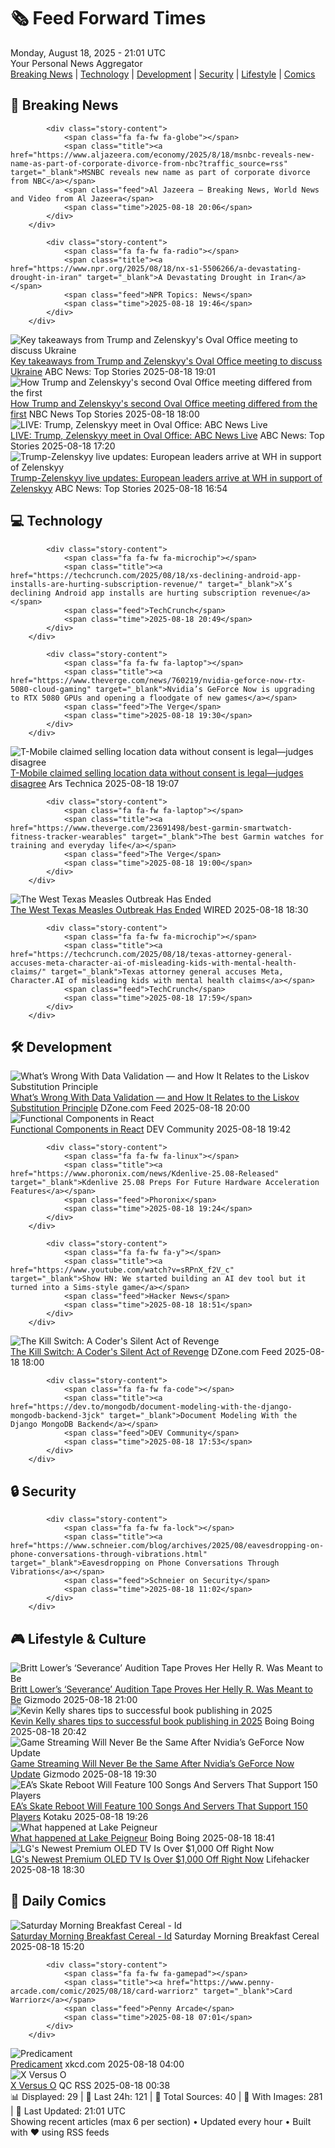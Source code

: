 <!-- Processing 54 RSS feeds at 2025-08-18 21:01:34 UTC -->
<!-- Processing: XKCD -->
<!-- Processing: Garfield -->
<!-- Processing: Dilbert -->
<!-- Processing: Cyanide & Happiness -->
<!-- Processing: Girl Genius -->
<!-- Processing: Dinosaur Comics -->
<!-- Processing: CNN Top Stories -->
<!-- Processing: Al Jazeera Breaking News -->
<!-- Processing: NPR News -->
<!-- Processing: Reuters Top News -->
<!-- Processing: Reuters World News -->
<!-- Processing: TechCrunch -->
<!-- Processing: WIRED -->
<!-- Processing: Hacker News -->
<!-- Processing: StackOverflow Blog -->
<!-- Processing: OMG! Ubuntu -->
<!-- Processing: DistroWatch -->
<!-- Processing: Linux.com -->
<!-- Processing: Red Hat Blog -->
<!-- Processing: Ubuntu Blog -->
<!-- Processing: GitHub Blog -->
<!-- Processing: GitLab Blog -->
<!-- Processing: InfoQ -->
<!-- Processing: DZone -->
<!-- Processing: Martin Fowler -->
<!-- Processing: Coding Horror -->
<!-- Processing: The Pragmatic Engineer -->
<!-- Processing: Gizmodo -->
<!-- Processing: Boing Boing -->
<!-- Processing: Schneier on Security -->
<!-- Generated 9 new posts out of 30 feeds processed -->
<div class="newspaper-header">
    <h1 class="newspaper-title">🗞️ Feed Forward Times</h1>
    <div class="newspaper-date">Monday, August 18, 2025 - 21:01 UTC</div>
    <div class="newspaper-subtitle">Your Personal News Aggregator</div>
</div>

<div class="newspaper-nav">
    <a href="#breaking">Breaking News</a> |
    <a href="#tech">Technology</a> |
    <a href="#dev">Development</a> |
    <a href="#security">Security</a> |
    <a href="#lifestyle">Lifestyle</a> |
    <a href="#webcomics">Comics</a>
</div>

<div class="news-section breaking-news" id="breaking">
<h2 class="section-header">🚨 Breaking News</h2>
<div class="stories-container">
<div class="story">
            
            <div class="story-content">
                <span class="fa fa-fw fa-globe"></span>
                <span class="title"><a href="https://www.aljazeera.com/economy/2025/8/18/msnbc-reveals-new-name-as-part-of-corporate-divorce-from-nbc?traffic_source=rss" target="_blank">MSNBC reveals new name as part of corporate divorce from NBC</a></span>
                <span class="feed">Al Jazeera – Breaking News, World News and Video from Al Jazeera</span>
                <span class="time">2025-08-18 20:06</span>
            </div>
        </div>
<div class="story">
            
            <div class="story-content">
                <span class="fa fa-fw fa-radio"></span>
                <span class="title"><a href="https://www.npr.org/2025/08/18/nx-s1-5506266/a-devastating-drought-in-iran" target="_blank">A Devastating Drought in Iran</a></span>
                <span class="feed">NPR Topics: News</span>
                <span class="time">2025-08-18 19:46</span>
            </div>
        </div>
<div class="story">
            <img src="https://s.abcnews.com/images/US/donald-trump-10-gty-gmh-250818_1755538547080_hpMain_4x3t_384.jpg" alt="Key takeaways from Trump and Zelenskyy&#x27;s Oval Office meeting to discuss Ukraine" class="story-image" loading="lazy" onerror="this.style.display='none'">
            <div class="story-content">
                <span class="fa fa-fw fa-tv"></span>
                <span class="title"><a href="https://abcnews.go.com/Politics/key-takeaways-trump-zelenskyys-oval-office-meeting-discuss/story?id=124751645" target="_blank">Key takeaways from Trump and Zelenskyy&#x27;s Oval Office meeting to discuss Ukraine</a></span>
                <span class="feed">ABC News: Top Stories</span>
                <span class="time">2025-08-18 19:01</span>
            </div>
        </div>
<div class="story">
            <img src="https://media-cldnry.s-nbcnews.com/image/upload/t_fit_1500w/mpx/2704722219/2025_08/2230144244-0464jd.jpg" alt="How Trump and Zelenskyy&#x27;s second Oval Office meeting differed from the first" class="story-image" loading="lazy" onerror="this.style.display='none'">
            <div class="story-content">
                <span class="fa fa-fw fa-broadcast-tower"></span>
                <span class="title"><a href="https://www.nbcnews.com/video/how-trump-and-zelenskyy-s-second-oval-office-meeting-differed-from-the-first-245212741600" target="_blank">How Trump and Zelenskyy&#x27;s second Oval Office meeting differed from the first</a></span>
                <span class="feed">NBC News Top Stories</span>
                <span class="time">2025-08-18 18:00</span>
            </div>
        </div>
<div class="story">
            <img src="https://s.abcnews.com/images/Live/abc_news_live-abc-ml-250210_1739199021469_hpMain_4x3t_384.jpg" alt="LIVE:  Trump, Zelenskyy meet in Oval Office: ABC News Live" class="story-image" loading="lazy" onerror="this.style.display='none'">
            <div class="story-content">
                <span class="fa fa-fw fa-tv"></span>
                <span class="title"><a href="https://abcnews.go.com/Live/video/abcnews-live-41463246" target="_blank">LIVE:  Trump, Zelenskyy meet in Oval Office: ABC News Live</a></span>
                <span class="feed">ABC News: Top Stories</span>
                <span class="time">2025-08-18 17:20</span>
            </div>
        </div>
<div class="story">
            <img src="https://s.abcnews.com/images/US/Leyen-1-gty-gmh-250818_1755535265793_hpMain_4x3t_384.jpg" alt="Trump-Zelenskyy live updates: European leaders arrive at WH in support of Zelenskyy" class="story-image" loading="lazy" onerror="this.style.display='none'">
            <div class="story-content">
                <span class="fa fa-fw fa-tv"></span>
                <span class="title"><a href="https://abcnews.go.com/Politics/live-updates/trump-admin-live-updates/?id=124734940" target="_blank">Trump-Zelenskyy live updates: European leaders arrive at WH in support of Zelenskyy</a></span>
                <span class="feed">ABC News: Top Stories</span>
                <span class="time">2025-08-18 16:54</span>
            </div>
        </div>
</div>
</div>
<div class="news-section tech-news" id="tech">
<h2 class="section-header">💻 Technology</h2>
<div class="stories-container">
<div class="story">
            
            <div class="story-content">
                <span class="fa fa-fw fa-microchip"></span>
                <span class="title"><a href="https://techcrunch.com/2025/08/18/xs-declining-android-app-installs-are-hurting-subscription-revenue/" target="_blank">X’s declining Android app installs are hurting subscription revenue</a></span>
                <span class="feed">TechCrunch</span>
                <span class="time">2025-08-18 20:49</span>
            </div>
        </div>
<div class="story">
            
            <div class="story-content">
                <span class="fa fa-fw fa-laptop"></span>
                <span class="title"><a href="https://www.theverge.com/news/760219/nvidia-geforce-now-rtx-5080-cloud-gaming" target="_blank">Nvidia’s GeForce Now is upgrading to RTX 5080 GPUs and opening a floodgate of new games</a></span>
                <span class="feed">The Verge</span>
                <span class="time">2025-08-18 19:30</span>
            </div>
        </div>
<div class="story">
            <img src="https://cdn.arstechnica.net/wp-content/uploads/2024/10/t-mobile-its-alive-500x500-1729188462.jpg" alt="T-Mobile claimed selling location data without consent is legal—judges disagree" class="story-image" loading="lazy" onerror="this.style.display='none'">
            <div class="story-content">
                <span class="fa fa-fw fa-cog"></span>
                <span class="title"><a href="https://arstechnica.com/tech-policy/2025/08/t-mobile-claimed-selling-location-data-without-consent-is-legal-judges-disagree/" target="_blank">T-Mobile claimed selling location data without consent is legal—judges disagree</a></span>
                <span class="feed">Ars Technica</span>
                <span class="time">2025-08-18 19:07</span>
            </div>
        </div>
<div class="story">
            
            <div class="story-content">
                <span class="fa fa-fw fa-laptop"></span>
                <span class="title"><a href="https://www.theverge.com/23691498/best-garmin-smartwatch-fitness-tracker-wearables" target="_blank">The best Garmin watches for training and everyday life</a></span>
                <span class="feed">The Verge</span>
                <span class="time">2025-08-18 19:00</span>
            </div>
        </div>
<div class="story">
            <img src="https://media.wired.com/photos/68a356a3a7b1e72a7de4e295/master/pass/west-texas-measles-sci-2201750223.jpg" alt="The West Texas Measles Outbreak Has Ended" class="story-image" loading="lazy" onerror="this.style.display='none'">
            <div class="story-content">
                <span class="fa fa-fw fa-bolt"></span>
                <span class="title"><a href="https://www.wired.com/story/the-west-texas-measles-outbreak-has-ended/" target="_blank">The West Texas Measles Outbreak Has Ended</a></span>
                <span class="feed">WIRED</span>
                <span class="time">2025-08-18 18:30</span>
            </div>
        </div>
<div class="story">
            
            <div class="story-content">
                <span class="fa fa-fw fa-microchip"></span>
                <span class="title"><a href="https://techcrunch.com/2025/08/18/texas-attorney-general-accuses-meta-character-ai-of-misleading-kids-with-mental-health-claims/" target="_blank">Texas attorney general accuses Meta, Character.AI of misleading kids with mental health claims</a></span>
                <span class="feed">TechCrunch</span>
                <span class="time">2025-08-18 17:59</span>
            </div>
        </div>
</div>
</div>
<div class="news-section dev-news" id="dev">
<h2 class="section-header">🛠️ Development</h2>
<div class="stories-container">
<div class="story">
            <img src="https://dz2cdn1.dzone.com/thumbnail?fid=18557479&w=600" alt="What’s Wrong With Data Validation — and How It Relates to the Liskov Substitution Principle" class="story-image" loading="lazy" onerror="this.style.display='none'">
            <div class="story-content">
                <span class="fa fa-fw fa-newspaper"></span>
                <span class="title"><a href="https://dzone.com/articles/whats-wrong-with-data-validation" target="_blank">What’s Wrong With Data Validation — and How It Relates to the Liskov Substitution Principle</a></span>
                <span class="feed">DZone.com Feed</span>
                <span class="time">2025-08-18 20:00</span>
            </div>
        </div>
<div class="story">
            <img src="https://media2.dev.to/dynamic/image/width=800%2Cheight=%2Cfit=scale-down%2Cgravity=auto%2Cformat=auto/https%3A%2F%2Fdev-to-uploads.s3.amazonaws.com%2Fuploads%2Farticles%2F28cve8dpz2bohxwo4q2s.png" alt="Functional Components in React" class="story-image" loading="lazy" onerror="this.style.display='none'">
            <div class="story-content">
                <span class="fa fa-fw fa-code"></span>
                <span class="title"><a href="https://dev.to/nouribram/functional-components-in-react-33g" target="_blank">Functional Components in React</a></span>
                <span class="feed">DEV Community</span>
                <span class="time">2025-08-18 19:42</span>
            </div>
        </div>
<div class="story">
            
            <div class="story-content">
                <span class="fa fa-fw fa-linux"></span>
                <span class="title"><a href="https://www.phoronix.com/news/Kdenlive-25.08-Released" target="_blank">Kdenlive 25.08 Preps For Future Hardware Acceleration Features</a></span>
                <span class="feed">Phoronix</span>
                <span class="time">2025-08-18 19:24</span>
            </div>
        </div>
<div class="story">
            
            <div class="story-content">
                <span class="fa fa-fw fa-y"></span>
                <span class="title"><a href="https://www.youtube.com/watch?v=sRPnX_f2V_c" target="_blank">Show HN: We started building an AI dev tool but it turned into a Sims-style game</a></span>
                <span class="feed">Hacker News</span>
                <span class="time">2025-08-18 18:51</span>
            </div>
        </div>
<div class="story">
            <img src="https://dz2cdn1.dzone.com/thumbnail?fid=18557515&w=600" alt="The Kill Switch: A Coder&#x27;s Silent Act of Revenge" class="story-image" loading="lazy" onerror="this.style.display='none'">
            <div class="story-content">
                <span class="fa fa-fw fa-newspaper"></span>
                <span class="title"><a href="https://dzone.com/articles/kill-switch-coders-silent-act-of-revenge" target="_blank">The Kill Switch: A Coder&#x27;s Silent Act of Revenge</a></span>
                <span class="feed">DZone.com Feed</span>
                <span class="time">2025-08-18 18:00</span>
            </div>
        </div>
<div class="story">
            
            <div class="story-content">
                <span class="fa fa-fw fa-code"></span>
                <span class="title"><a href="https://dev.to/mongodb/document-modeling-with-the-django-mongodb-backend-3jck" target="_blank">Document Modeling With the Django MongoDB Backend</a></span>
                <span class="feed">DEV Community</span>
                <span class="time">2025-08-18 17:53</span>
            </div>
        </div>
</div>
</div>
<div class="news-section security-news" id="security">
<h2 class="section-header">🔒 Security</h2>
<div class="stories-container">
<div class="story">
            
            <div class="story-content">
                <span class="fa fa-fw fa-lock"></span>
                <span class="title"><a href="https://www.schneier.com/blog/archives/2025/08/eavesdropping-on-phone-conversations-through-vibrations.html" target="_blank">Eavesdropping on Phone Conversations Through Vibrations</a></span>
                <span class="feed">Schneier on Security</span>
                <span class="time">2025-08-18 11:02</span>
            </div>
        </div>
</div>
</div>
<div class="news-section lifestyle-news" id="lifestyle">
<h2 class="section-header">🎮 Lifestyle & Culture</h2>
<div class="stories-container">
<div class="story">
            <img src="https://gizmodo.com/app/uploads/2025/08/Severance-3.jpg" alt="Britt Lower’s ‘Severance’ Audition Tape Proves Her Helly R. Was Meant to Be" class="story-image" loading="lazy" onerror="this.style.display='none'">
            <div class="story-content">
                <span class="fa fa-fw fa-computer"></span>
                <span class="title"><a href="https://gizmodo.com/britt-lowers-severance-audition-tape-proves-her-helly-r-was-meant-to-be-2000644579" target="_blank">Britt Lower’s ‘Severance’ Audition Tape Proves Her Helly R. Was Meant to Be</a></span>
                <span class="feed">Gizmodo</span>
                <span class="time">2025-08-18 21:00</span>
            </div>
        </div>
<div class="story">
            <img src="https://i0.wp.com/boingboing.net/wp-content/uploads/2025/08/vanishing-asia.jpeg?fit=1200%2C675&amp;quality=60&amp;ssl=1" alt="Kevin Kelly shares tips to successful book publishing in 2025" class="story-image" loading="lazy" onerror="this.style.display='none'">
            <div class="story-content">
                <span class="fa fa-fw fa-arrow-right"></span>
                <span class="title"><a href="https://boingboing.net/2025/08/18/kevin-kelly-shares-tips-to-successful-book-publishing-in-2025.html" target="_blank">Kevin Kelly shares tips to successful book publishing in 2025</a></span>
                <span class="feed">Boing Boing</span>
                <span class="time">2025-08-18 20:42</span>
            </div>
        </div>
<div class="story">
            <img src="https://gizmodo.com/app/uploads/2025/05/Steam-Deck-Clair-Obscur-Geforce-Now.jpg" alt="Game Streaming Will Never Be the Same After Nvidia’s GeForce Now Update" class="story-image" loading="lazy" onerror="this.style.display='none'">
            <div class="story-content">
                <span class="fa fa-fw fa-computer"></span>
                <span class="title"><a href="https://gizmodo.com/game-streaming-will-never-be-the-same-after-nvidias-geforce-now-update-2000644462" target="_blank">Game Streaming Will Never Be the Same After Nvidia’s GeForce Now Update</a></span>
                <span class="feed">Gizmodo</span>
                <span class="time">2025-08-18 19:30</span>
            </div>
        </div>
<div class="story">
            <img src="https://kotaku.com/app/uploads/2025/08/skate4.jpg" alt="EA’s Skate Reboot Will Feature 100 Songs And Servers That Support 150 Players" class="story-image" loading="lazy" onerror="this.style.display='none'">
            <div class="story-content">
                <span class="fa fa-fw fa-gamepad"></span>
                <span class="title"><a href="https://kotaku.com/skate-4-reboot-ea-servers-150-players-100-songs-seasons-summer-2000618257" target="_blank">EA’s Skate Reboot Will Feature 100 Songs And Servers That Support 150 Players</a></span>
                <span class="feed">Kotaku</span>
                <span class="time">2025-08-18 19:26</span>
            </div>
        </div>
<div class="story">
            <img src="https://i0.wp.com/boingboing.net/wp-content/uploads/2025/08/peigneur.jpg?fit=480%2C360&amp;quality=60&amp;ssl=1" alt="What happened at Lake Peigneur" class="story-image" loading="lazy" onerror="this.style.display='none'">
            <div class="story-content">
                <span class="fa fa-fw fa-arrow-right"></span>
                <span class="title"><a href="https://boingboing.net/2025/08/18/what-happened-at-lake-peigneur.html" target="_blank">What happened at Lake Peigneur</a></span>
                <span class="feed">Boing Boing</span>
                <span class="time">2025-08-18 18:41</span>
            </div>
        </div>
<div class="story">
            <img src="https://lifehacker.com/imagery/articles/01JZ7NDXSNBC06HD16KFYNQZDJ/hero-image.png" alt="LG&#x27;s Newest Premium OLED TV Is Over $1,000 Off Right Now" class="story-image" loading="lazy" onerror="this.style.display='none'">
            <div class="story-content">
                <span class="fa fa-fw fa-life-ring"></span>
                <span class="title"><a href="https://lifehacker.com/tech/lg-65-inch-c5-oled-tv-sale?utm_medium=RSS" target="_blank">LG&#x27;s Newest Premium OLED TV Is Over $1,000 Off Right Now</a></span>
                <span class="feed">Lifehacker</span>
                <span class="time">2025-08-18 18:30</span>
            </div>
        </div>
</div>
</div>
<div class="news-section webcomics-section" id="webcomics">
<h2 class="section-header">🎨 Daily Comics</h2>
<div class="stories-container">
<div class="story">
            <img src="https://www.smbc-comics.com/comics/1755378695-20250818.png" alt="Saturday Morning Breakfast Cereal - Id" class="story-image" loading="lazy" onerror="this.style.display='none'">
            <div class="story-content">
                <span class="fa fa-fw fa-smile"></span>
                <span class="title"><a href="https://www.smbc-comics.com/comic/id" target="_blank">Saturday Morning Breakfast Cereal - Id</a></span>
                <span class="feed">Saturday Morning Breakfast Cereal</span>
                <span class="time">2025-08-18 15:20</span>
            </div>
        </div>
<div class="story">
            
            <div class="story-content">
                <span class="fa fa-fw fa-gamepad"></span>
                <span class="title"><a href="https://www.penny-arcade.com/comic/2025/08/18/card-warriorz" target="_blank">Card Warriorz</a></span>
                <span class="feed">Penny Arcade</span>
                <span class="time">2025-08-18 07:01</span>
            </div>
        </div>
<div class="story">
            <img src="https://imgs.xkcd.com/comics/predicament.png" alt="Predicament" class="story-image" loading="lazy" onerror="this.style.display='none'">
            <div class="story-content">
                <span class="fa fa-fw fa-laugh"></span>
                <span class="title"><a href="https://xkcd.com/3130/" target="_blank">Predicament</a></span>
                <span class="feed">xkcd.com</span>
                <span class="time">2025-08-18 04:00</span>
            </div>
        </div>
<div class="story">
            <img src="http://www.questionablecontent.net/comics/5637.png" alt="X Versus O" class="story-image" loading="lazy" onerror="this.style.display='none'">
            <div class="story-content">
                <span class="fa fa-fw fa-music"></span>
                <span class="title"><a href="http://questionablecontent.net/view.php?comic=5637" target="_blank">X Versus O</a></span>
                <span class="feed">QC RSS</span>
                <span class="time">2025-08-18 00:38</span>
            </div>
        </div>
</div>
</div>

<div class="newspaper-footer">
    <div class="stats">
        📊 Displayed: 29 | 📅 Last 24h: 121 | 📡 Total Sources: 40 | 📸 With Images: 281 |
        🔄 Last Updated: 21:01 UTC
    </div>
    <div class="footer-note">
        Showing recent articles (max 6 per section) • Updated every hour • Built with ❤️ using RSS feeds
    </div>
</div>
